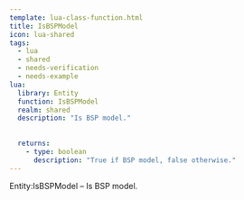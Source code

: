 ```yaml
---
template: lua-class-function.html
title: IsBSPModel
icon: lua-shared
tags:
  - lua
  - shared
  - needs-verification
  - needs-example
lua:
  library: Entity
  function: IsBSPModel
  realm: shared
  description: "Is BSP model."
  
  
  returns:
    - type: boolean
      description: "True if BSP model, false otherwise."
---
```


<div class="lua__search__keywords">
Entity:IsBSPModel &#x2013; Is BSP model.
</div>
